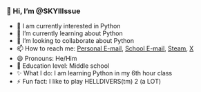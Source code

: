 ### 👋 Hi, I’m @SKYllIssue
- 👀 I am currently interested in Python
- 🌱 I’m currently learning about Python
- 💞️ I’m looking to collaborate about Python
- 📫 How to reach me: [Personal E-mail](skyleramathes@gmail.com), [School E-mail](skyleramathes61@gbstu.org), [Steam](steamcommunity.com/id/SKYll_UP/), [X](x.com/SKYll_UP)
- 😄 Pronouns: He/Him
- 📖 Education level: Middle school 
- ✨ What I do: I am learning Python in my 6th hour class
- ⚡ Fun fact: I like to play HELLDIVERS(tm) 2 (a LOT)

<!---
SKYllIssue/SKYllIssue is a ✨ special ✨ repository because its `README.md` (this file) appears on your GitHub profile.
You can click the Preview link to take a look at your changes.
--->

